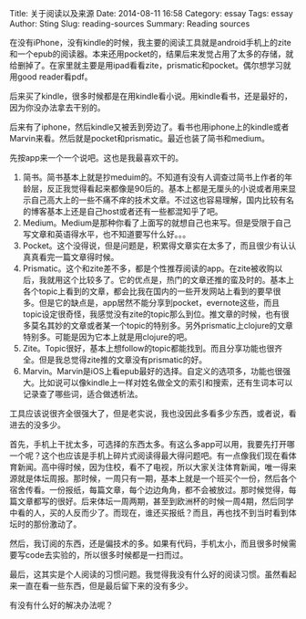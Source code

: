 Title: 关于阅读以及来源
Date: 2014-08-11 16:58
Category: essay
Tags: essay
Author: Sting
Slug: reading-sources
Summary: Reading sources

在没有iPhone，没有kindle的时候，我主要的阅读工具就是android手机上的zite和一个epub的阅读器。本来还用pocket的，结果后来发觉占用了太多的存储，就给删掉了。在家里就主要是用ipad看看zite，prismatic和pocket。偶尔想学习就用good reader看pdf。

后来买了kindle，很多时候都是在用kindle看小说。用kindle看书，还是最好的，因为你没办法拿去干别的。

后来有了iphone，然后kindle又被丢到旁边了。看书也用iphone上的kindle或者Marvin来看。然后就是pocket和prismatic。最近也装了简书和medium。

先按app来一个一个说吧。这也是我最喜欢干的。

1. 简书。简书基本上就是抄meduim的。不知道有没有人调查过简书上作者的年龄层，反正我觉得看起来都像是90后的。基本上都是无厘头的小说或者用来显示自己高大上的一些不痛不痒的技术文章。不过这也容易理解，国内比较有名的博客基本上还是自己host或者还有一些都混知乎了吧。
2. Medium。Medium是那种你看了上面写的就想自己也来写。但是受限于自己写文章和英语得水平，也不知道要写什么好。。。
3. Pocket。这个没得说，但是问题是，积累得文章实在太多了，而且很少有认认真真看完一篇文章得时候。
4. Prismatic。这个和zite差不多，都是个性推荐阅读的app。在zite被收购以后，我就用这个比较多了。它的优点是，热门的文章还推的蛮及时的。基本上各个topic上看到的文章，都会比我在国内的一些开发网站上看到的要早很多。但是它的缺点是，app居然不能分享到pocket，evernote这些，而且topic设定很奇怪，我感觉没有zite的topic那么到位。推文章的时候，也有很多莫名其妙的文章或者某一个topic的特别多。另外prismatic上clojure的文章特别多。可能是因为它本上就是用clojure的吧。
5. Zite。Topic很好，基本上想follow的topic都能找到。而且分享功能也很齐全。但是我总觉得zite推的文章没有prismatic的好。
6. Marvin。Marvin是iOS上看epub最好的选择。自定义的选项多，功能也很强大。比如说可以像kindle上一样对姓名做全文的索引和搜索，还有生词本可以记录查了哪些词，适合做透析法。

工具应该说很齐全很强大了，但是老实说，我也没因此多看多少东西，或者说，看进去的没多少。

首先，手机上干扰太多，可选择的东西太多。有这么多app可以用，我要先打开哪一个呢？这个也应该是手机上碎片式阅读得最大得问题吧。有一点像我们现在看体育新闻。高中得时候，因为住校，看不了电视，所以大家关注体育新闻，唯一得来源就是体坛周报。那时候，一周只有一期，基本上就是一个班买个一份，然后各个宿舍传看。一份报纸，每篇文章，每个边边角角，都不会被放过。那时候觉得，每篇文章都写的很好。后来体坛一周两期，甚至到欧洲杯的时候一周4期，然后同学中看的人，买的人反而少了。而现在，谁还买报纸？而且，再也找不到当时看到体坛时的那份激动了。

然后，我订阅的东西，还是偏技术的多。如果有代码，手机太小，而且很多时候需要写code去实验的，所以很多时候都是一扫而过。

最后，这其实是个人阅读的习惯问题。我觉得我没有什么好的阅读习惯。虽然看起来一直在看一些东西，但是最后留下来的没有多少。

有没有什么好的解决办法呢？
